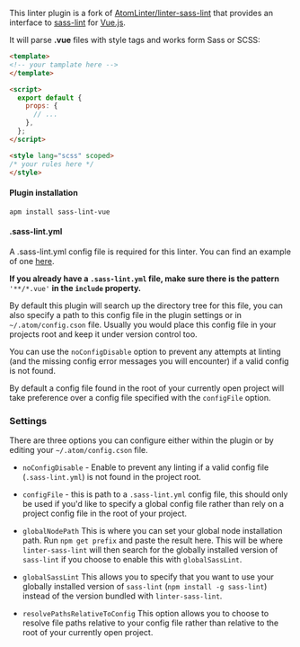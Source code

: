 This linter plugin is a fork of [AtomLinter/linter-sass-lint](https://github.com/AtomLinter/linter-sass-lint) that provides an interface to [sass-lint](https://github.com/sasstools/sass-lint) for [Vue.js](https://vuejs.org).

It will parse **.vue** files with style tags and works form Sass or SCSS:

```html
<template>
<!-- your tamplate here -->
</template>

<script>
  export default {
    props: {
      // ...
    },
  };
</script>

<style lang="scss" scoped>
/* your rules here */
</style>
```

#### Plugin installation

`apm install sass-lint-vue`

#### .sass-lint.yml

A .sass-lint.yml config file is required for this linter. You can find an example of one [here](https://github.com/fsblemos/lint-sass-vue/blob/master/.sass-lint.yml).

**If you already have a `.sass-lint.yml` file, make sure there is the pattern** `'**/*.vue'` **in the `include` property.**

By default this plugin will search up the directory tree for this file, you can also specify a path to this config file in the plugin settings or in `~/.atom/config.cson` file. Usually you would place this config file in your projects root and keep it under version control too.

You can use the `noConfigDisable` option to prevent any attempts at linting (and the missing config error messages you will encounter) if a valid config is not found.

By default a config file found in the root of your currently open project will take preference over a config file specified with the `configFile` option.

### Settings

There are three options you can configure either within the plugin or by editing your `~/.atom/config.cson` file.

* `noConfigDisable` - Enable to prevent any linting if a valid config file (`.sass-lint.yml`) is not found in the project root.

* `configFile` - this is path to a `.sass-lint.yml` config file, this should only be used if you'd like to specify a global config file rather than rely on a project config file in the root of your project.

* `globalNodePath` This is where you can set your global node installation path. Run `npm get prefix` and paste the result here. This will be where `linter-sass-lint` will then search for the globally installed version of `sass-lint` if you choose to enable this with `globalSassLint`.

* `globalSassLint` This allows you to specify that you want to use your globally installed version of `sass-lint` (`npm install -g sass-lint`) instead of the version bundled with `linter-sass-lint`.

* `resolvePathsRelativeToConfig` This option allows you to choose to resolve file paths relative to your config file rather than relative to the root of your currently open project.
